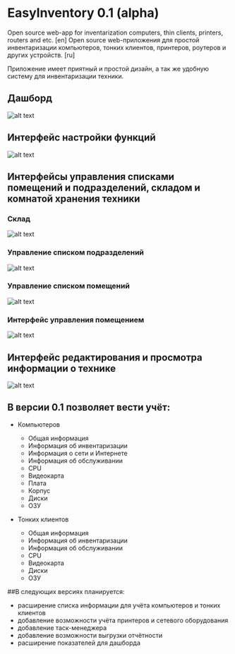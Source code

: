 # EasyInventory 0.1 (alpha)

Open source web-app for inventarization computers, thin clients, printers, routers and etc. [en]
Open source web-приложения для простой инвентаризации компьютеров, тонких клиентов, принтеров, роутеров и других устройств. [ru]

Приложение имеет приятный и простой дизайн, а так же удобную систему для инвентаризации техники.




## Дашборд
![alt text](documentation/images/dashboard.bmp)

## Интерфейс настройки функций
![alt text](documentation/images/settings.bmp)




## Интерфейсы управления списками помещений и подразделений, складом и комнатой хранения техники

### Склад
![alt text](documentation/images/warehouse.bmp)

### Управление списком подразделений
![alt text](documentation/images/structures.bmp)

### Управление списком помещений
![alt text](documentation/images/rooms.bmp)

### Интерфейс управления помещением
![alt text](documentation/images/room.bmp)




## Интерфейс редактирования и просмотра информации о технике
![alt text](documentation/images/computer.bmp)




## В версии 0.1 позволяет вести учёт: 

* Компьютеров
  * Общая информация
  * Информация об инвентаризации
  * Информация о сети и Интернете
  * Информация об обслуживании
  * CPU
  * Видеокарта
  * Плата
  * Корпус
  * Диски
  * ОЗУ

* Тонких клиентов
  * Общая информация
  * Информация об инвентаризации
  * Информация об обслуживании
  * CPU
  * Видеокарта
  * Диски
  * ОЗУ



##В следующих версиях планируется:

+ расширение списка информации для учёта компьютеров и тонких клиентов
+ добавление возможности учёта принтеров и сетевого оборудования
+ добавление таск-менеджера
+ добавление возможности выгрузки отчётности
+ расширение показателей для дашборда
